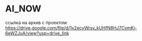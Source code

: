# AI_NOW
ссылка на архив с проектом: https://drive.google.com/file/d/1v2ecvWrsv_kUHfN8HJ7CvmKj-6eWZJuA/view?usp=drive_link
